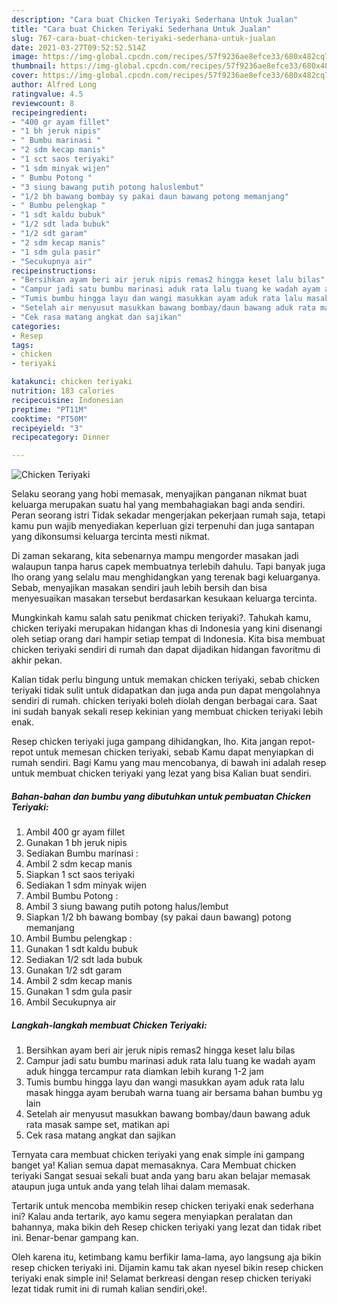 ```yaml
---
description: "Cara buat Chicken Teriyaki Sederhana Untuk Jualan"
title: "Cara buat Chicken Teriyaki Sederhana Untuk Jualan"
slug: 767-cara-buat-chicken-teriyaki-sederhana-untuk-jualan
date: 2021-03-27T09:52:52.514Z
image: https://img-global.cpcdn.com/recipes/57f9236ae8efce33/680x482cq70/chicken-teriyaki-foto-resep-utama.jpg
thumbnail: https://img-global.cpcdn.com/recipes/57f9236ae8efce33/680x482cq70/chicken-teriyaki-foto-resep-utama.jpg
cover: https://img-global.cpcdn.com/recipes/57f9236ae8efce33/680x482cq70/chicken-teriyaki-foto-resep-utama.jpg
author: Alfred Long
ratingvalue: 4.5
reviewcount: 8
recipeingredient:
- "400 gr ayam fillet"
- "1 bh jeruk nipis"
- " Bumbu marinasi "
- "2 sdm kecap manis"
- "1 sct saos teriyaki"
- "1 sdm minyak wijen"
- " Bumbu Potong "
- "3 siung bawang putih potong haluslembut"
- "1/2 bh bawang bombay sy pakai daun bawang potong memanjang"
- " Bumbu pelengkap "
- "1 sdt kaldu bubuk"
- "1/2 sdt lada bubuk"
- "1/2 sdt garam"
- "2 sdm kecap manis"
- "1 sdm gula pasir"
- "Secukupnya air"
recipeinstructions:
- "Bersihkan ayam beri air jeruk nipis remas2 hingga keset lalu bilas"
- "Campur jadi satu bumbu marinasi aduk rata lalu tuang ke wadah ayam aduk hingga tercampur rata diamkan lebih kurang 1-2 jam"
- "Tumis bumbu hingga layu dan wangi masukkan ayam aduk rata lalu masak hingga ayam berubah warna tuang air bersama bahan bumbu yg lain"
- "Setelah air menyusut masukkan bawang bombay/daun bawang aduk rata masak sampe set, matikan api"
- "Cek rasa matang angkat dan sajikan"
categories:
- Resep
tags:
- chicken
- teriyaki

katakunci: chicken teriyaki 
nutrition: 183 calories
recipecuisine: Indonesian
preptime: "PT11M"
cooktime: "PT50M"
recipeyield: "3"
recipecategory: Dinner

---
```



![Chicken Teriyaki](https://img-global.cpcdn.com/recipes/57f9236ae8efce33/680x482cq70/chicken-teriyaki-foto-resep-utama.jpg)

Selaku seorang yang hobi memasak, menyajikan panganan nikmat buat keluarga merupakan suatu hal yang membahagiakan bagi anda sendiri. Peran seorang istri Tidak sekadar mengerjakan pekerjaan rumah saja, tetapi kamu pun wajib menyediakan keperluan gizi terpenuhi dan juga santapan yang dikonsumsi keluarga tercinta mesti nikmat.

Di zaman  sekarang, kita sebenarnya mampu mengorder masakan jadi walaupun tanpa harus capek membuatnya terlebih dahulu. Tapi banyak juga lho orang yang selalu mau menghidangkan yang terenak bagi keluarganya. Sebab, menyajikan masakan sendiri jauh lebih bersih dan bisa menyesuaikan masakan tersebut berdasarkan kesukaan keluarga tercinta. 



Mungkinkah kamu salah satu penikmat chicken teriyaki?. Tahukah kamu, chicken teriyaki merupakan hidangan khas di Indonesia yang kini disenangi oleh setiap orang dari hampir setiap tempat di Indonesia. Kita bisa membuat chicken teriyaki sendiri di rumah dan dapat dijadikan hidangan favoritmu di akhir pekan.

Kalian tidak perlu bingung untuk memakan chicken teriyaki, sebab chicken teriyaki tidak sulit untuk didapatkan dan juga anda pun dapat mengolahnya sendiri di rumah. chicken teriyaki boleh diolah dengan berbagai cara. Saat ini sudah banyak sekali resep kekinian yang membuat chicken teriyaki lebih enak.

Resep chicken teriyaki juga gampang dihidangkan, lho. Kita jangan repot-repot untuk memesan chicken teriyaki, sebab Kamu dapat menyiapkan di rumah sendiri. Bagi Kamu yang mau mencobanya, di bawah ini adalah resep untuk membuat chicken teriyaki yang lezat yang bisa Kalian buat sendiri.

<!--inarticleads1-->

##### Bahan-bahan dan bumbu yang dibutuhkan untuk pembuatan Chicken Teriyaki:

1. Ambil 400 gr ayam fillet
1. Gunakan 1 bh jeruk nipis
1. Sediakan  Bumbu marinasi :
1. Ambil 2 sdm kecap manis
1. Siapkan 1 sct saos teriyaki
1. Sediakan 1 sdm minyak wijen
1. Ambil  Bumbu Potong :
1. Ambil 3 siung bawang putih potong halus/lembut
1. Siapkan 1/2 bh bawang bombay (sy pakai daun bawang) potong memanjang
1. Ambil  Bumbu pelengkap :
1. Gunakan 1 sdt kaldu bubuk
1. Sediakan 1/2 sdt lada bubuk
1. Gunakan 1/2 sdt garam
1. Ambil 2 sdm kecap manis
1. Gunakan 1 sdm gula pasir
1. Ambil Secukupnya air




<!--inarticleads2-->

##### Langkah-langkah membuat Chicken Teriyaki:

1. Bersihkan ayam beri air jeruk nipis remas2 hingga keset lalu bilas
1. Campur jadi satu bumbu marinasi aduk rata lalu tuang ke wadah ayam aduk hingga tercampur rata diamkan lebih kurang 1-2 jam
1. Tumis bumbu hingga layu dan wangi masukkan ayam aduk rata lalu masak hingga ayam berubah warna tuang air bersama bahan bumbu yg lain
1. Setelah air menyusut masukkan bawang bombay/daun bawang aduk rata masak sampe set, matikan api
1. Cek rasa matang angkat dan sajikan




Ternyata cara membuat chicken teriyaki yang enak simple ini gampang banget ya! Kalian semua dapat memasaknya. Cara Membuat chicken teriyaki Sangat sesuai sekali buat anda yang baru akan belajar memasak ataupun juga untuk anda yang telah lihai dalam memasak.

Tertarik untuk mencoba membikin resep chicken teriyaki enak sederhana ini? Kalau anda tertarik, ayo kamu segera menyiapkan peralatan dan bahannya, maka bikin deh Resep chicken teriyaki yang lezat dan tidak ribet ini. Benar-benar gampang kan. 

Oleh karena itu, ketimbang kamu berfikir lama-lama, ayo langsung aja bikin resep chicken teriyaki ini. Dijamin kamu tak akan nyesel bikin resep chicken teriyaki enak simple ini! Selamat berkreasi dengan resep chicken teriyaki lezat tidak rumit ini di rumah kalian sendiri,oke!.

